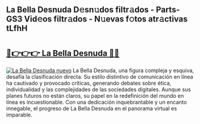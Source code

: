 ## La Bella Desnuda D𝚎sn𝚞dos filtr𝚊dos - Parts-GS3 Vid𝚎os filtr𝚊dos - N𝚞evas f𝚘tos atr𝚊ctivas tLfhH

# <h2><a href="http://mbcsn31.tromn.icu/?c=La+Bella+Desnuda">🔗👉👉👉 La Bella Desnuda 🔗🔗</a></h2>

[![La Bella Desnuda nuevo](https://i.imgur.com/pEAQMta.gif)](http://mbcsn31.tromn.icu/?c=La+Bella+Desnuda)
La Bella Desnuda, una figura compleja y esquiva, desafía la clasificación directa. Su estilo distintivo de comunicación en línea ha cautivado y provocado críticas, generando debates sobre ética, individualidad y las complejidades de las sociedades digitales. Aunque sus planes futuros no están claros, su papel en la redefinición del mundo en línea es incuestionable. Con una dedicación inquebrantable y un encanto innegable, el progreso de La Bella Desnuda en el panorama virtual es imparable.
